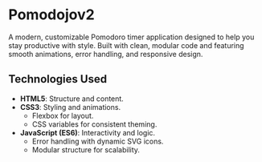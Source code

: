 # Pomodojov2
A modern, customizable Pomodoro timer application designed to help you stay productive with style. Built with clean, modular code and featuring smooth animations, error handling, and responsive design.

## Technologies Used
- **HTML5**: Structure and content.
- **CSS3**: Styling and animations.
  - Flexbox for layout.
  - CSS variables for consistent theming.
- **JavaScript (ES6)**: Interactivity and logic.
  - Error handling with dynamic SVG icons.
  - Modular structure for scalability.
